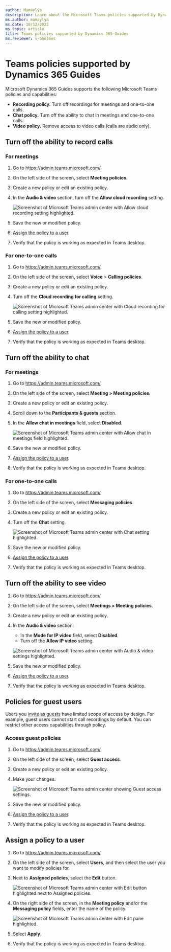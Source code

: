 ```yaml
---
author: Mamaylya
description: Learn about the Microsoft Teams policies supported by Dynamics 365 Guides
ms.author: mamaylya
ms.date: 10/12/2022
ms.topic: article
title: Teams policies supported by Dynamics 365 Guides
ms.reviewer: v-bholmes
---
```


# Teams policies supported by Dynamics 365 Guides

Microsoft Dynamics 365 Guides supports the following Microsoft Teams policies and capabilities:

- **Recording policy.** Turn off recordings for meetings and one-to-one calls.
- **Chat policy.** Turn off the ability to chat in meetings and one-to-one calls.
- **Video policy.** Remove access to video calls (calls are audio only).

## Turn off the ability to record calls

### For meetings

1. Go to https://admin.teams.microsoft.com/
2. On the left side of the screen, select **Meeting policies**.
3. Create a new policy or edit an existing policy.
4. In the **Audio & video** section, turn off the **Allow cloud recording** setting. 

    ![Screenshot of Microsoft Teams admin center with Allow cloud recording setting highlighted.](media/calling-teams-policies-recording-meetings.JPG "Screenshot of Microsoft Teams admin center with Allow cloud recording setting highlighted")
    
5. Save the new or modified policy.
6. [Assign the policy to a user](#assign-a-policy-to-a-user).
7. Verify that the policy is working as expected in Teams desktop. 

### For one-to-one calls

1. Go to https://admin.teams.microsoft.com/
2. On the left side of the screen, select **Voice** > **Calling policies**. 
3. Create a new policy or edit an existing policy.
4. Turn off the **Cloud recording for calling** setting. 

    ![Screenshot of Microsoft Teams admin center with Cloud recording for calling setting highlighted.](media/calling-teams-policies-recording-one-to-one.JPG "Screenshot of Microsoft Teams admin center with Cloud recording for calling setting highlighted")
    
5. Save the new or modified policy.
6. [Assign the policy to a user](#assign-a-policy-to-a-user).
7. Verify that the policy is working as expected in Teams desktop. 

## Turn off the ability to chat

### For meetings

1. Go to https://admin.teams.microsoft.com/
2. On the left side of the screen, select **Meeting > Meeting policies**.
3. Create a new policy or edit an existing policy.
4. Scroll down to the **Participants & guests** section.
5. In the **Allow chat in meetings** field, select **Disabled**. 

    ![Screenshot of Microsoft Teams admin center with Allow chat in meetings field highlighted.](media/calling-teams-policies-chat-meetings.JPG "Screenshot of Microsoft Teams admin center with Allow chat in meetings field highlighted")
    
5. Save the new or modified policy.
6. [Assign the policy to a user](#assign-a-policy-to-a-user).
7. Verify that the policy is working as expected in Teams desktop. 

### For one-to-one calls

1. Go to https://admin.teams.microsoft.com/
2. On the left side of the screen, select **Messaging policies**.
3. Create a new policy or edit an existing policy.
4. Turn off the **Chat** setting. 

    ![Screenshot of Microsoft Teams admin center with Chat setting highlighted.](media/calling-teams-policies-chat-one-to-one.JPG "Screenshot of Microsoft Teams admin center with Chat setting highlighted")
    
5. Save the new or modified policy.
6. [Assign the policy to a user](#assign-a-policy-to-a-user).
7. Verify that the policy is working as expected in Teams desktop. 

## Turn off the ability to see video 

1. Go to https://admin.teams.microsoft.com/
2. On the left side of the screen, select **Meetings > Meeting policies**.
3. Create a new policy or edit an existing policy.
4. In the **Audio & video** section:
    - In the **Mode for IP video** field, select **Disabled**.
    - Turn off the **Allow IP video** setting.

    ![Screenshot of Microsoft Teams admin center with Audio & video settings highlighted.](media/calling-teams-policies-video.JPG "Screenshot of Microsoft Teams admin center with Audio & video settings highlighted")
    
5. Save the new or modified policy.
6. [Assign the policy to a user](#assign-a-policy-to-a-user).
7. Verify that the policy is working as expected in Teams desktop.

## Policies for guest users

Users you [invite as guests](admin-add-guest-user.md) have limited scope of access by design. For example, guest users cannot start call recordings by default. You can restrict other access capabilities through policy. 

### Access guest policies

1. Go to https://admin.teams.microsoft.com/
2. On the left side of the screen, select **Guest access**.
3. Create a new policy or edit an existing policy.
4. Make your changes.

    ![Screenshot of Microsoft Teams admin center showing Guest access settings.](media/calling-teams-policies-guest-access.JPG "Screenshot of Microsoft Teams admin center showing Guest access settings")

5. Save the new or modified policy.
6. [Assign the policy to a user](#assign-a-policy-to-a-user).
7. Verify that the policy is working as expected in Teams desktop.

## Assign a policy to a user

1. Go to https://admin.teams.microsoft.com/
2. On the left side of the screen, select **Users**, and then select the user you want to modify policies for.
3. Next to **Assigned policies**, select the **Edit** button.

    ![Screenshot of Microsoft Teams admin center with Edit button highlighted next to Assigned policies.](media/calling-teams-policies-edit.JPG "Screenshot of Microsoft Teams admin center with Edit button highlighted next to Assigned policies")
    
4. On the right side of the screen, in the **Meeting policy** and/or the **Messaging policy** fields, enter the name of the policy.

    ![Screenshot of Microsoft Teams admin center with Edit pane highlighted.](media/calling-teams-policies-edit-pane-settings.JPG "Screenshot of Microsoft Teams admin center with Edit pane highlighted")
    
5. Select **Apply**.
6. Verify that the policy is working as expected in Teams desktop.
